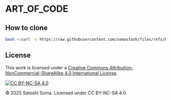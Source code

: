 # ART_OF_CODE

## How to clone

```sh
bash <(curl -s https://raw.githubusercontent.com/somastash/files/refs/heads/main/clone) art_of_code
```

## License
This work is licensed under a 
[Creative Commons Attribution-NonCommercial-ShareAlike 4.0 International License](https://creativecommons.org/licenses/by-nc-sa/4.0/).

[![CC BY-NC-SA 4.0](https://licensebuttons.net/l/by-nc-sa/4.0/88x31.png)](https://creativecommons.org/licenses/by-nc-sa/4.0/)

© 2025 Satoshi Soma. Licensed under CC BY-NC-SA 4.0.
